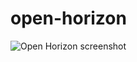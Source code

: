 open-horizon
============

![Open Horizon screenshot](http://zxstudio.org/blog/wp-content/uploads/2014/04/Screen-Shot-2014-04-15-at-4.45.21.png)
